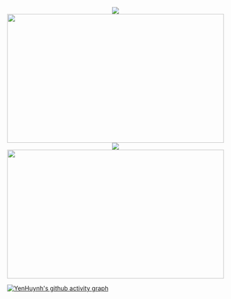 <div align='center'>
  <img src='https://github-readme-stats.vercel.app/api?username=YenHuynh02&theme=tokyonight&show_icons=true&hide_border=false&count_private=true' />
</div>

<img src="https://github.com/user-attachments/assets/a7a9159e-17b4-4014-b8d1-75de8053c571" width="100%" height="300" />

<div align='center'>
  <img src='https://github-readme-streak-stats.herokuapp.com/?user=YenHuynh02&theme=tokyonight&hide_border=false' />
</div>
<img src="https://github.com/user-attachments/assets/9f6e995c-f917-4696-84e8-608149f3294c" width="100%" height="300" />

[![YenHuynh's github activity graph](https://github-readme-activity-graph.vercel.app/graph?username=YenHuynh02&theme=tokyo-night)](https://github.com/YenHuynh02/github-readme-activity-graph)
